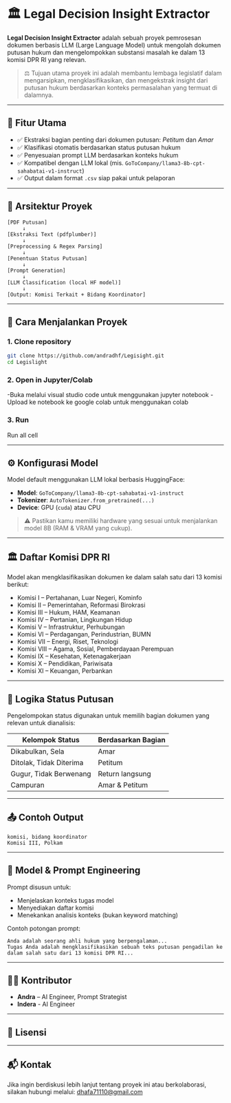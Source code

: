 # 🏛️ Legal Decision Insight Extractor

**Legal Decision Insight Extractor** adalah sebuah proyek pemrosesan dokumen berbasis LLM (Large Language Model) untuk mengolah dokumen putusan hukum dan mengelompokkan substansi masalah ke dalam 13 komisi DPR RI yang relevan.

> ⚖️ Tujuan utama proyek ini adalah membantu lembaga legislatif dalam mengarsipkan, mengklasifikasikan, dan mengekstrak insight dari putusan hukum berdasarkan konteks permasalahan yang termuat di dalamnya.

---

## 📌 Fitur Utama

* ✅ Ekstraksi bagian penting dari dokumen putusan: *Petitum* dan *Amar*
* ✅ Klasifikasi otomatis berdasarkan status putusan hukum
* ✅ Penyesuaian prompt LLM berdasarkan konteks hukum
* ✅ Kompatibel dengan LLM lokal (mis. `GoToCompany/llama3-8b-cpt-sahabatai-v1-instruct`)
* ✅ Output dalam format `.csv` siap pakai untuk pelaporan

---

## 🧠 Arsitektur Proyek

```
[PDF Putusan]
     ↓
[Ekstraksi Text (pdfplumber)]
     ↓
[Preprocessing & Regex Parsing]
     ↓
[Penentuan Status Putusan]
     ↓
[Prompt Generation]
     ↓
[LLM Classification (local HF model)]
     ↓
[Output: Komisi Terkait + Bidang Koordinator]
```

---

## 🧪 Cara Menjalankan Proyek

### 1. Clone repository

```bash
git clone https://github.com/andradhf/Legisight.git
cd Legislight
```

### 2. Open in Jupyter/Colab

-Buka melalui visual studio code untuk menggunakan jupyter notebook
-Upload ke notebook ke google colab untuk menggunakan colab

### 3. Run

Run all cell

---

## ⚙️ Konfigurasi Model

Model default menggunakan LLM lokal berbasis HuggingFace:

* **Model**: `GoToCompany/llama3-8b-cpt-sahabatai-v1-instruct`
* **Tokenizer**: `AutoTokenizer.from_pretrained(...)`
* **Device**: GPU (`cuda`) atau CPU

> ⚠️ Pastikan kamu memiliki hardware yang sesuai untuk menjalankan model 8B (RAM & VRAM yang cukup).

---

## 🏛️ Daftar Komisi DPR RI

Model akan mengklasifikasikan dokumen ke dalam salah satu dari 13 komisi berikut:

* Komisi I – Pertahanan, Luar Negeri, Kominfo
* Komisi II – Pemerintahan, Reformasi Birokrasi
* Komisi III – Hukum, HAM, Keamanan
* Komisi IV – Pertanian, Lingkungan Hidup
* Komisi V – Infrastruktur, Perhubungan
* Komisi VI – Perdagangan, Perindustrian, BUMN
* Komisi VII – Energi, Riset, Teknologi
* Komisi VIII – Agama, Sosial, Pemberdayaan Perempuan
* Komisi IX – Kesehatan, Ketenagakerjaan
* Komisi X – Pendidikan, Pariwisata
* Komisi XI – Keuangan, Perbankan

---

## 🧩 Logika Status Putusan

Pengelompokan status digunakan untuk memilih bagian dokumen yang relevan untuk dianalisis:

| Kelompok Status         | Berdasarkan Bagian |
| ----------------------- | ------------------ |
| Dikabulkan, Sela        | Amar               |
| Ditolak, Tidak Diterima | Petitum            |
| Gugur, Tidak Berwenang  | Return langsung    |
| Campuran                | Amar & Petitum     |

---

## 📤 Contoh Output

```csv
komisi, bidang koordinator
Komisi III, Polkam
```

---

## 🤖 Model & Prompt Engineering

Prompt disusun untuk:

* Menjelaskan konteks tugas model
* Menyediakan daftar komisi
* Menekankan analisis konteks (bukan keyword matching)

Contoh potongan prompt:

```
Anda adalah seorang ahli hukum yang berpengalaman...
Tugas Anda adalah mengklasifikasikan sebuah teks putusan pengadilan ke dalam salah satu dari 13 komisi DPR RI...
```

---

## 👨‍💼 Kontributor

* **Andra** – AI Engineer, Prompt Strategist
* **Indera** - AI Engineer

---

## 🪪 Lisensi


---

## 📬 Kontak

Jika ingin berdiskusi lebih lanjut tentang proyek ini atau berkolaborasi, silakan hubungi melalui:
dhafa71110@gmail.com

